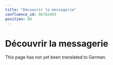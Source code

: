 ```yaml
---
title: "Découvrir la messagerie"
confluence_id: 86762493
position: 60
---
```

# Découvrir la messagerie


This page has not yet been translated to German.


